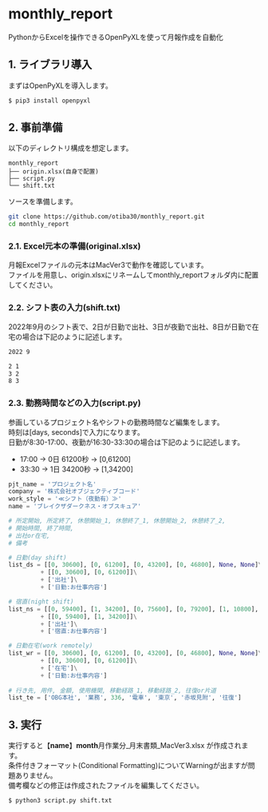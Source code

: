# monthly_report
PythonからExcelを操作できるOpenPyXLを使って月報作成を自動化

## 1. ライブラリ導入
まずはOpenPyXLを導入します。

```sh
$ pip3 install openpyxl
```

## 2. 事前準備

以下のディレクトリ構成を想定します。

```
monthly_report
├── origin.xlsx(自身で配置)
├── script.py
└── shift.txt
```

ソースを準備します。

```sh
git clone https://github.com/otiba30/monthly_report.git
cd monthly_report
```

### 2.1. Excel元本の準備(original.xlsx)
月報Excelファイルの元本はMacVer3で動作を確認しています。</br>
ファイルを用意し、origin.xlsxにリネームしてmonthly_reportフォルダ内に配置してください。

### 2.2. シフト表の入力(shift.txt)
2022年9月のシフト表で、2日が日勤で出社、3日が夜勤で出社、8日が日勤で在宅の場合は下記のように記述します。

``` shift.txt
2022 9

2 1
3 2
8 3
```

### 2.3. 勤務時間などの入力(script.py)
参画しているプロジェクト名やシフトの勤務時間など編集をします。</br>
時刻は[days, seconds]で入力になります。<br>
日勤が8:30-17:00、夜勤が16:30-33:30の場合は下記のように記述します。

- 17:00 -> 0日 61200秒 -> [0,61200]
- 33:30 -> 1日 34200秒 -> [1,34200]


```python script.py
pjt_name = 'プロジェクト名'
company = '株式会社オブジェクティブコード'
work_style = '≪シフト（夜勤有）≫'
name = 'ブレイクザダークネス・オブスキュア'

# 所定開始, 所定終了, 休憩開始_1, 休憩終了_1, 休憩開始_2, 休憩終了_2,
# 開始時間, 終了時間,
# 出社or在宅,
# 備考

# 日勤(day shift)
list_ds = [[0, 30600], [0, 61200], [0, 43200], [0, 46800], None, None]\
         + [[0, 30600], [0, 61200]]\
         + ['出社']\
         + ['日勤:お仕事内容']

# 宿直(night shift)
list_ns = [[0, 59400], [1, 34200], [0, 75600], [0, 79200], [1, 10800], [1, 14400]]\
         + [[0, 59400], [1, 34200]]\
         + ['出社']\
         + ['宿直:お仕事内容']

# 日勤在宅(work remotely)
list_wr = [[0, 30600], [0, 61200], [0, 43200], [0, 46800], None, None]\
         + [[0, 30600], [0, 61200]]\
         + ['在宅']\
         + ['日勤:お仕事内容']
         
# 行き先, 用件, 金額, 使用機関, 移動経路_1, 移動経路_2, 往復or片道
list_te = ['OBG本社', '業務', 336, '電車', '東京', '赤坂見附', '往復']
```

## 3. 実行
実行すると【**name**】**month**月作業分_月末書類_MacVer3.xlsx が作成されます。</br>
条件付きフォーマット(Conditional Formatting)についてWarningが出ますが問題ありません。</br>
備考欄などの修正は作成されたファイルを編集してください。

```sh
$ python3 script.py shift.txt
```
